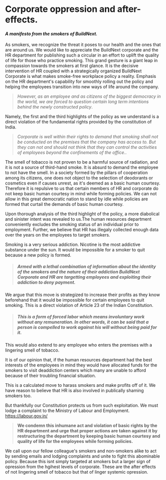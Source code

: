 # Corporate oppression and after-effects.
#### *A manifesto from the smokers of BuildNext.*


As smokers, we recognize the threat it poses to our health and the ones that are around us. We would like to appreciate the BuildNext corporate and the HR department for publishing such a circular in an effort to uplift the quality of life for those who practice smoking. This grand gesture is a giant leap in compassion towards the smokers at first glance. It is the decisive intervention of HR coupled with a strategically organized BuildNext Corporate is what makes smoke-free workplace policy a reality. Emphasis on the HR department's capability for smoothly rolling out the policy and helping the employees transition into new ways of life around the company.

> *However, as an employee and as citizens of the biggest democracy in the world, we are forced to question certain long term intentions behind the newly constructed policy*.

Namely, the first and the third highlights of the policy as we understand is a direct violation of the fundamental rights provided by the constitution of India.

> *Corporate is well within their rights to demand that smoking shall not be conducted on the premises that the company has access to. But they can not and should not think that they can control the activities of employees beyond the confinements of the office.*.


The smell of tobacco is not proven to be a harmful source of radiation, and it is not a source of third-hand smoke. It is absurd to demand the employee to not have the smell. In a society formed by the pillars of cooperation among its citizens, one does not object to the selection of deodorants or cosmetics even if causes unrest, as it's deemed as a basic human courtesy. Therefore it is repulsive to us that certain members of HR and corporate do not keep basic human courtesy in mind while forming policies. We can not allow in this great democratic nation to stand by idle while policies are formed that curtail the demands of basic human courtesy.  

 Upon thorough analysis of the third highlight of the policy, a more diabolical and sinister intent was revealed to us.The human resources department conveniently excludes the smoking status of an individual prior to employment. Further, we believe that HR has illegaly collected enough data over the years on the employees to target smokers. 

Smoking is a very serious addiction. Nicotine is the most addictive substance under the sun. It would be impossible for a smoker to quit because a new policy is formed. 

> ##### Armed with a lethal combination of information about the identity of the smokers and the nature of their addiction BuildNext Corporate and HR are targetting employees and exploiting their addiction to deny payment. 

We argue that this move is strategized to increase their profits as they know beforehand that it would be impossible for certain employees to quit smoking. This is a direct violation of Article 23 of the Indian Constitution. 

> ##### This is a form of forced labor which means involuntary work without any remuneration. In other words, it can be said that a person is compelled to work against his will without being paid for it.

This would also extend to any employee who enters the premises with a lingering smell of tobacco.

It is of our opinion that, if the human resources department had the best interests of the employees in mind they would have allocated funds for the smokers to visit deaddiction centers which many are unable to afford because of their troubling financial situation. 

This is a calculated move to harass smokers and make profits off of it. We have reason to believe that HR is also involved in publically shaming smokers too.

But thankfully our Constitution protects us from such exploitation.
We must lodge a complaint to the Ministry of Labour and Employment. https://labour.gov.in/

> **We condemn this inhumane act and violation of basic rights by the HR department and urge that proper actions are taken against it by restructuring the department by keeping basic human courtesy and quality of life for the employees while forming policies.**

We call upon our fellow colleague's smokers and non-smokers alike to act by sending emails and lodging complaints and unite to fight this abominable policy. Because this isnt simply targeted at smokers but a larger sign of opression from the hgihest levels of corporate. These are the after effects of not lingering smell of tobacco but that of linger systemic opression.
